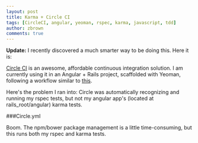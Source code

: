 ```yaml
---
layout: post
title: Karma + Circle CI
tags: [CircleCI, angular, yeoman, rspec, karma, javascript, tdd]
author: zbrown
comments: true
---
```

**Update:**
I recently discovered a much smarter way to be doing this. Here it is:
<script src="https://gist.github.com/ztbrown/7215433.js"></script>

[Circle CI](http://circleci.com) is an awesome, affordable continuous integration solution. I am currently using it in an Angular + Rails project, scaffolded with Yeoman, following a workflow similar to [this](http://jeff.konowit.ch/posts/yeoman-rails-angular/).

Here's the problem I ran into: Circle was automatically recognizing and running my rspec tests, but not my angular app's (located at rails_root/angular) karma tests.

<!-- #REST#BEGIN -->

###Circle.yml

Boom. The npm/bower package management is a little time-consuming, but this runs both my rspec and karma tests.

<script src="https://gist.github.com/ztbrown/7043015.js"></script>

<!-- #REST#END -->


